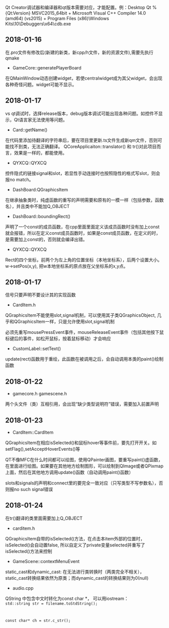 Qt Creator调试器和编译器和qt版本需要对应，才能配置。例：Desktop Qt %{Qt:Version} MSVC2015_64bit + Microsoft Visual C++ Compiler 14.0 (amd64) (vs2015) + Program Files (x86)\Windows Kits\10\Debuggers\x64\cdb.exe

## 2018-01-16 ##

在.pro文件有修改后(新建的新类，新cpp/h文件，新的资源文件),需要先执行qmake

- GameCore::generatePlayerBoard

在QMainWindow动态创建widget，若使centralwidget成为其父widget，会出现各种奇怪问题。widget可能不显示。


## 2018-01-17 ##
vs qt调试时，选择release版本，debug版本调试可能出现各种问题。如控件不显示，Qt语言家无法使用等问题。

- Card::getName()

在代码里添加待翻译的字符串后，要在项目里更新.ts文件生成新qm文件，否则可能找不到类，无法正确翻译。
QCoreApplicaiton::translator()  和 tr()对此项目而言，效果是一样的，都能使用。

- QYXCQ::QYXCQ

控件隐式的链接signal和slot，若显性手动连接时也按照隐性的格式写slot，则会报no match。

- DashBoard:QGraphicsItem

在继承抽象类时，纯虚函数的重写的声明需要和原有的一模一样（包括参数，函数名），并且类中不能加Q_OBJECT

- DashBoard::boundingRect()

声明了一个const的成员函数，在cpp里面里面定义该成员函数时没有加上const就会报错，所以在定义const成员函数时，如果是const成员函数，在定义的时，是需要加上const的，否则就会编译出错。

- QYXCQ::QYXCQ

Rect的四个坐标，前两个为左上角的位置坐标（本地坐标系），后两个设置大小。
w->setPos(x,y), 把w本地坐标系的原点放在父坐标系的x,y点。

## 2018-01-17 ##
信号只要声明不要设计其的实现函数

- CardItem.h

QGraphicsItem不能使用slot,signal机制，可以使用其子类QGraphicsObject, 几乎和QGraphicsItem一样，只是允许使用slot,signal机制

必须先重写mousePressEvent事件，mouseReleaseEvent事件（包括其他按下鼠标键后的事件，如松开鼠标，按着鼠标移动）才会响应

- CustomLabel::setText()

update(rect)函数用于重绘，此函数在被调用之后，会自动调用本类的paint()绘制函数

## 2018-01-22 ##

- gamecore.h gamescene.h

两个头文件（类）互相引用，会出现“缺少类型说明符”错误，需要加入前置声明

## 2018-01-23 ##

- CardItem::CardItem

QGraphicsItem在相应isSelected()和鼠标hover等事件前，要先打开开关。如setFlag(),setAcceptHoverEvents()等

QT不像MFC在什么时间都可以绘图，使用QPainter画图，要重写paint()虚函数，在里面进行绘图。如果要在其他地方绘制图形，可以绘制到QImage或者QPixmap上面，然后在其他地方调用update()函数（自动调用paint()函数）

slots和signals的声明和connect里的要完全一致对应（只写类型不写参数名），否则报no such signal错误

## 2018-01-24 ##

在tr()翻译的类里面需要加上Q_OBJECT

- carditem.h

QGraphicsItem自带的isSelected()方法，在点击本item外部的位置时，isSelected()会自动置false, 所以自定义了private变量selected并重写了isSelected()方法来控制

- GameScene::contextMenuEvent

static_cast和dynamic_cast: 在无法进行类转换时（两类完全不相关），static_cast转换结果依然为原类；而dynamic_cast的转换结果则为0(null)

- audio.cpp

QString 中包含中文时转化为const char *， 可以用iostream：
<code>
std::string str = filename.toStdString();

const char* ch = str.c_str();
<code>